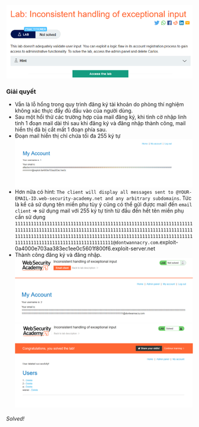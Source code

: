 ![](img/26.png)
### Giải quyết
- Vẫn là lỗ hổng trong quy trình đăng ký tài khoản do phòng thí nghiệm không xác thực đầy đủ đầu vào của người dùng.
- Sau một hổi thử các trường hợp của mail đăng ký, khi tình cờ nhập linh tinh 1 đoạn mail dài thì sau khi đăng ký và đăng nhập thành công, mail hiển thị đã bị cắt mất 1 đoạn phía sau. 
- Đoạn mail hiển thị chỉ chứa tối đa 255 ký tự
![](img/27.png)
- Hơn nữa có hint: `The client will display all messages sent to @YOUR-EMAIL-ID.web-security-academy.net and any arbitrary subdomains`. Tức là kể cả sử dụng tên miền phụ tùy ý cũng có thể gửi được mail đến `email client` => sử dụng mail với 255 ký tự tính từ đầu đến hết tên miền phụ cần sử dụng `1111111111111111111111111111111111111111111111111111111111111111111111111111111111111111111111111111111111111111111111111111111111111111111111111111111111111111111111111111111111111111111111111111111111111111111111111111111111111111111111@dontwannacry.com`.exploit-0a4000e703aa383ec1ee0c5601f800f6.exploit-server.net
- Thành công đăng ký và đăng nhập.
![](img/28.png)
![](img/29.png)
###### Solved!
